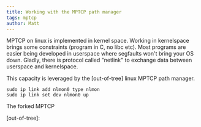 ```yaml
---
title: Working with the MPTCP path manager
tags: mptcp
author: Matt
---
```


MPTCP on linux is implemented in kernel space. Working in kernelspace brings
some constraints (program in C, no libc etc). Most programs are easier being
developed in userspace where segfaults won't bring your OS down.
Gladly, there is protocol called "netlink" to exchange data between userspace and kernelspace.

This capacity is leveraged by the [out-of-tree] linux MPTCP path manager.

```
sudo ip link add nlmon0 type nlmon
sudo ip link set dev nlmon0 up
```

The forked MPTCP 

[out-of-tree]:

